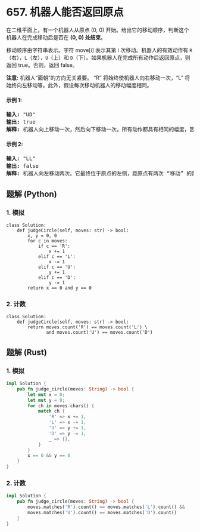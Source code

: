 # 657. 机器人能否返回原点
在二维平面上，有一个机器人从原点 (0, 0) 开始。给出它的移动顺序，判断这个机器人在完成移动后是否在 **(0, 0) 处结束**。

移动顺序由字符串表示。字符 move[i] 表示其第 i 次移动。机器人的有效动作有 ```R```（右），```L```（左），```U```（上）和 ```D```（下）。如果机器人在完成所有动作后返回原点，则返回 true。否则，返回 false。

**注意:** 机器人“面朝”的方向无关紧要。 “R” 将始终使机器人向右移动一次，“L” 将始终向左移动等。此外，假设每次移动机器人的移动幅度相同。

#### 示例 1:
<pre>
<strong>输入:</strong> "UD"
<strong>输出:</strong> true
<strong>解释:</strong> 机器人向上移动一次，然后向下移动一次。所有动作都具有相同的幅度，因此它最终回到它开始的原点。因此，我们返回 true。
</pre>

#### 示例 2:
<pre>
<strong>输入:</strong> "LL"
<strong>输出:</strong> false
<strong>解释:</strong> 机器人向左移动两次。它最终位于原点的左侧，距原点有两次 “移动” 的距离。我们返回 false，因为它在移动结束时没有返回原点。
</pre>

## 题解 (Python)

### 1. 模拟
```Python3
class Solution:
    def judgeCircle(self, moves: str) -> bool:
        x, y = 0, 0
        for c in moves:
            if c == 'R':
                x += 1
            elif c == 'L':
                x -= 1
            elif c == 'U':
                y += 1
            elif c == 'D':
                y -= 1
        return x == 0 and y == 0
```

### 2. 计数
```Python3
class Solution:
    def judgeCircle(self, moves: str) -> bool:
        return moves.count('R') == moves.count('L') \
               and moves.count('U') == moves.count('D')
```

## 题解 (Rust)

### 1. 模拟
```Rust
impl Solution {
    pub fn judge_circle(moves: String) -> bool {
        let mut x = 0;
        let mut y = 0;
        for ch in moves.chars() {
            match ch {
                'R' => x += 1,
                'L' => x -= 1,
                'U' => y += 1,
                'D' => y -= 1,
                _ => {},
            }
        }
        x == 0 && y == 0
    }
}
```

### 2. 计数
```Rust
impl Solution {
    pub fn judge_circle(moves: String) -> bool {
        moves.matches('R').count() == moves.matches('L').count() &&
        moves.matches('U').count() == moves.matches('D').count()
    }
}
```
